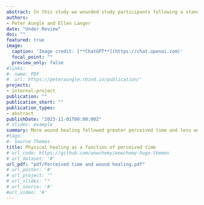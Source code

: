 ```yaml
---
abstract: In this study we wounded study participants following a standardized procedure and manipulated perceived time to test whether perceived time affected the rate of healing. We measured the amount of healing that occurred across three conditions using a within-subjects design - Slow Time (half as fast as clock time), Normal Time (clock time), and Fast Time (twice as fast as clock time). Based on the theory of mind-body unity – which posits simultaneous and bidirectional influences of mind on body and body on mind – we hypothesized that wounds would heal faster or slower when perceived time was manipulated to be experienced as longer or shorter respectively. Although the actual elapsed time was 28 minutes in all three conditions, significantly more healing was observed in the Normal Time condition compared to the Slow Time condition, in the Fast Time condition compared to the Normal Time condition, and in the Fast Time condition compared to the Slow Time condition. These results support the hypothesis that the effect of time on physical healing is directly affected by one’s psychological experience of time, independent of the actual elapsed time. 
authors:
- Peter Aungle and Ellen Langer
date: "Under Review"
doi: ""
featured: true
image:
  caption: 'Image credit: [**ChatGPT**](https://chat.openai.com)'
  focal_point: ""
  preview_only: false
#links:
#- name: PDF
#  url: https://peteraungle.rbind.io/publication/'
projects:
- internal-project
publication: ""
publication_short: ""
publication_types:
- abstract
publishDate: "2023-11-01T00:00:00Z"
# slides: example
summary: More wound healing followed greater perceived time and less wound healing followed less perceived time, even though elapsed time was always equal.
#tags:
#- Source Themes
title: Physical healing as a function of perceived time
# url_code: https://github.com/wowchemy/wowchemy-hugo-themes
# url_dataset: '#'
url_pdf: "pdf/Perceived time and wound healing.pdf"
# url_poster: '#'
# url_project: ""
# url_slides: ""
# url_source: '#'
#url_video: '#'
---
```

